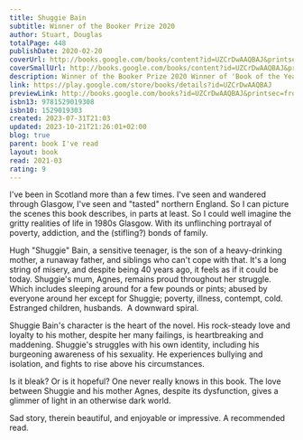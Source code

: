 ```yaml
---  
title: Shuggie Bain  
subtitle: Winner of the Booker Prize 2020  
author: Stuart, Douglas  
totalPage: 448  
publishDate: 2020-02-20  
coverUrl: http://books.google.com/books/content?id=UZCrDwAAQBAJ&printsec=frontcover&img=1&zoom=1&edge=curl&source=gbs_api  
coverSmallUrl: http://books.google.com/books/content?id=UZCrDwAAQBAJ&printsec=frontcover&img=1&zoom=5&edge=curl&source=gbs_api  
description: Winner of the Booker Prize 2020 Winner of 'Book of the Year' at the British Book Awards 2021 Winner of 'Debut of the Year' at the British Book Awards 2021 A BBC 'Big Jubilee Read' 'A heartbreaking novel' – The Times 'An amazingly intimate, compassionate, gripping portrait of addiction, courage and love.' – The judges of the Booker Prize 'Tender and unsentimental . . . The Billy Elliot-ish character of Shuggie . . . leaps off the page.' – Daily Mail 'Douglas Stuart has written a first novel of rare and lasting beauty.' – Observer It is 1981. Glasgow is dying and good families must grift to survive. Agnes Bain has always expected more from life, dreaming of greater things. But Agnes is abandoned by her philandering husband, and as she descends deeper into drink, the children try their best to save her, yet one by one they must abandon her to save themselves. It is her son Shuggie who holds out hope the longest. Shuggie is different, he is clearly no’ right. But Shuggie believes that if he tries his hardest, he can be normal like the other boys and help his mother escape this hopeless place. Shuggie Bain lays bare the ruthlessness of poverty, the limits of love, and the hollowness of pride. For readers of Hanya Yanagihara, Emma Donoghue, Alan Hollinghurst and Frank McCourt, it is a heartbreaking novel by a brilliant writer with a powerful and important story to tell.  
link: https://play.google.com/store/books/details?id=UZCrDwAAQBAJ  
previewLink: http://books.google.com/books?id=UZCrDwAAQBAJ&printsec=frontcover&dq=Douglas+Stuart,+Shuggie+Bain&hl=&as_pt=BOOKS&cd=1&source=gbs_api  
isbn13: 9781529019308  
isbn10: 1529019303  
created: 2023-07-31T21:03  
updated: 2023-10-21T21:26:01+02:00  
blog: true  
parent: book I've read  
layout: book  
read: 2021-03  
rating: 9  
---  
```

  
I've been in Scotland more than a few times. I've seen and wandered through Glasgow, I've seen and "tasted" northern England. So I can picture the scenes this book describes, in parts at least.    So I could well imagine the gritty realities of life in 1980s Glasgow. With its unflinching portrayal of poverty, addiction, and the (stifling?) bonds of family.  
  
Hugh "Shuggie" Bain, a sensitive teenager, is the son of a heavy-drinking mother, a runaway father, and siblings who can't cope with that. It's a long string of misery, and despite being 40 years ago, it feels as if it could be today.  Shuggie's mum, Agnes, remains proud throughout her struggle.  Which includes sleeping around for a few pounds or pints; abused by everyone around her except for Shuggie; poverty, illness, contempt, cold.  Estranged children, husbands.  A downward spiral.    
  
Shuggie Bain's character is the heart of the novel. His rock-steady love and loyalty to his mother, despite her many failings, is heartbreaking and maddening. Shuggie's struggles with his own identity, including his burgeoning awareness of his sexuality. He experiences bullying and isolation, and fights to rise above his circumstances.  
  
Is it bleak?  Or is it hopeful?  One never really knows in this book.  The love between Shuggie and his mother Agnes, despite its dysfunction, gives a glimmer of light in an otherwise dark world.  
  
Sad story, therein beautiful, and enjoyable or impressive. A recommended read.